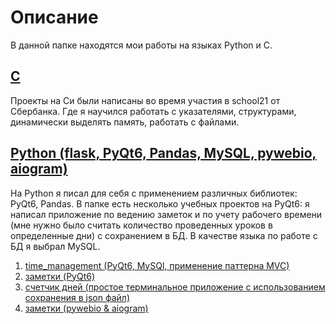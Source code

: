 # Описание

В данной папке находятся мои работы на языках Python и C. 
<!-- При написании кода я стараюсь придерживаться определенных правил для создания более качественных приложений:
1. Написание документации и README.md
2. Применение паттернов проектирования
3. Покрытие кода тестами
4. Контейнеризация
5. Логирование -->

## [C](https://github.com/IlyaVinigradov/portfolio/tree/main/C)

Проекты на Си были написаны во время участия в school21 от Сбербанка. Где я научился работать с указателями, структурами, динамически выделять память, работать с файлами.

## [Python (flask, PyQt6, Pandas, MySQL, pywebio, aiogram)](https://github.com/IlyaVinigradov/portfolio/tree/main/python)

На Python я писал для себя с применением различных библиотек: PyQt6, Pandas. В папке есть несколько учебных проектов на PyQt6: я написал приложение по ведению заметок и по учету рабочего времени (мне нужно было считать количество проведенных уроков в определенные дни) с сохранением в БД. В качестве языка по работе с БД я выбрал MySQL.
1. [time_management (PyQt6, MySQl, применение паттерна MVC)](https://github.com/IlyaVinigradov/portfolio/tree/main/python/time_management)
2. [заметки (PyQt6)](https://github.com/IlyaVinigradov/portfolio/tree/main/python/%D0%B7%D0%B0%D0%BC%D0%B5%D1%82%D0%BA%D0%B8%20%2B%20pyqt6)
3. [счетчик дней (простое терминальное приложение с использованием сохранения в json файл)](https://github.com/IlyaVinigradov/portfolio/tree/main/python/%D1%81%D1%87%D0%B5%D1%82%D1%87%D0%B8%D0%BA%20%D0%B4%D0%BD%D0%B5%D0%B9)
4. [заметки (pywebio & aiogram)](https://github.com/IlyaVinigradov/portfolio/tree/main/python/%D0%B7%D0%B0%D0%BC%D0%B5%D1%82%D0%BA%D0%B8%20%2B%20pywebio%20%2B%20aiogram)
